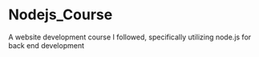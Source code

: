 # Nodejs_Course
A website development course I followed, specifically utilizing node.js for back end development
